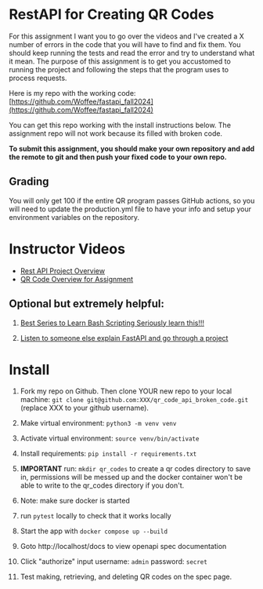 # RestAPI for Creating QR Codes

For this assignment I want you to go over the videos and I've created a X number of errors in the code that you will have to find and fix them.  You should keep running the tests and read the error and try to understand what it mean.  The purpose of this assignment is to get you accustomed to running the project and following the steps that the program uses to process requests.

Here is my repo with the working code: [https://github.com/Woffee/fastapi_fall2024](https://github.com/Woffee/fastapi_fall2024)

You can get this repo working with the install instructions below.  The assignment repo will not work because its filled with broken code.

**To submit this assignment, you should make your own repository and add the remote to git and then push your fixed code to your own repo.** 

## Grading

You will only get 100 if the entire QR program passes GitHub actions, so you will need to update the production.yml file to have your info and setup your environment variables on the repository.

# Instructor Videos
* [Rest API Project Overview](https://youtu.be/xEcBKSSXxhQ)
* [QR Code Overview for Assignment](https://youtu.be/E6b9VkQpQ-U)


## Optional but extremely helpful:

1. [Best Series to Learn Bash Scripting Seriously learn this!!!](https://www.youtube.com/playlist?list=PLIhvC56v63IKioClkSNDjW7iz-6TFvLwS)

2.  [Listen to someone else explain FastAPI and go through a project](https://www.youtube.com/watch?v=cbASjoZZGIw)

# Install
1. Fork my repo on Github. Then clone YOUR new repo to your local machine: `git clone git@github.com:XXX/qr_code_api_broken_code.git` (replace XXX to your github username).

2. Make virtual environment:  `python3 -m venv venv`
3. Activate virtual environment: `source venv/bin/activate`
4. Install requirements: `pip install -r requirements.txt`
5. **IMPORTANT** run: `mkdir qr_codes` to create a qr codes directory to save in, permissions will be messed up and the docker container won't be able to write to the qr_codes directory if you don't.
6. Note: make sure docker is started
7. run `pytest` locally to check that it works locally
8. Start the app with `docker compose up --build`
9. Goto http://localhost/docs to view openapi spec documentation
10. Click "authorize" input username: `admin` password: `secret`
11. Test making, retrieving, and deleting QR codes on the spec page.